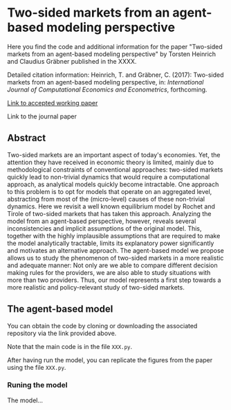 # Two-sided markets from an agent-based modeling perspective
Here you find the code and additional information for the paper "Two-sided markets from an agent-based modeling perspective" by Torsten Heinrich and Claudius Gräbner published in the XXXX.

Detailed citation information: Heinrich, T. and Gräbner, C. (2017): Two-sided markets from an agent-based modeling perspective, in: *International Journal of Computational Economics and Econometrics*, forthcoming.


[Link to accepted working paper](https://ideas.repec.org/p/pra/mprapa/67860.html)

Link to the journal paper

## Abstract
Two-sided markets are an important aspect of today's economies. Yet, the attention they have received in economic theory is limited, mainly due to methodological constraints of conventional approaches: two-sided markets quickly lead to non-trivial dynamics that would require a computational approach, as analytical models quickly become intractable.
One approach to this problem is to opt for models that operate on an aggregated level, abstracting from most of the (micro-level) causes of these non-trivial dynamics. 
Here we revisit a well known equilibrium model by Rochet and Tirole of two-sided markets that has taken this approach. 
Analyzing the model from an agent-based perspective, however, reveals several inconsistencies and implicit assumptions of the original model.
This, together with the highly implausible assumptions that are required to make the model analytically tractable, limits its explanatory power significantly and motivates an alternative approach. 
The agent-based model we propose allows us to study the phenomenon of two-sided markets in a more realistic and adequate manner:
Not only are we able to compare different decision making rules for the providers, we are also able to study situations with more than two providers.
Thus, our model represents a first step towards a more realistic and policy-relevant study of two-sided markets. 


## The agent-based model
You can obtain the code by cloning or downloading the associated repository via the link provided above.

Note that the main code is in the file `XXX.py`.

After having run the model, you can replicate the figures from the paper using the file `XXX.py`.

### Runing the model
The model...

